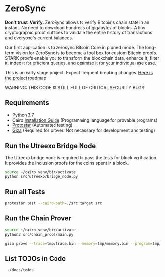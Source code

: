 # ZeroSync

**Don't trust. Verify.** ZeroSync allows to verify Bitcoin's chain state in an instant. No need to download hundreds of gigabytes of blocks. A tiny cryptographic proof suffices to validate the entire history of transactions and everyone's current balances. 

Our first application is to zerosync Bitcoin Core in pruned mode. The long-term vision for ZeroSync is to become a tool box for custom Bitcoin proofs. STARK proofs enable you to transform the blockchain data, enhance it, filter it, index it for efficient queries, and optimise it for your individual use case.

This is an early stage project. Expect frequent breaking changes. [Here is the project roadmap](roadmap.md).

WARNING: THIS CODE IS STILL FULL OF CRITICAL SECURITY BUGS!

## Requirements
- Python 3.7
- Cairo [Installation Guide](https://www.cairo-lang.org/docs/quickstart.html) (Programming language for provable programs)
- [Protostar](https://docs.swmansion.com/protostar/docs/tutorials/installation) (Automated testing)
- [Giza](https://github.com/maxgillett/giza) (Required for prover. Not necessary for development and testing)


## Run the Utreexo Bridge Node
The Utreexo bridge node is required to pass the tests for block verification. It provides the inclusion proofs for the coins spent in a block.

```sh
source ~/cairo_venv/bin/activate
python src/utreexo/bridge_node.py
```


## Run all Tests
```sh
protostar test --cairo-path=./src target src
```



## Run the Chain Prover
```sh
source ~/cairo_venv/bin/activate
python3 src/chain_proof/main.py
```

```sh
giza prove --trace=tmp/trace.bin --memory=tmp/memory.bin --program=tmp/program.json --output=tmp/proof.bin --num-outputs=50
```

## List TODOs in Code
```sh
 ./docs/todos
```


